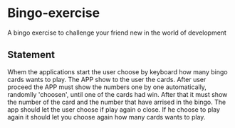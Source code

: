 # Bingo-exercise
A bingo exercise to challenge your friend new in the world of development

## Statement
Whem the applications start the user choose by keyboard how many bingo cards wants to play. 
The APP show to the user the cards.
After user proceed the APP must show the numbers one by one automatically, randomlly 'choosen', until one of the cards had win.
After that it must show the number of the card and the number that have arrised in the bingo.
The app should let the user choose if play again o close.
If he choose to play again it should let you choose again how many cards wants to play.
